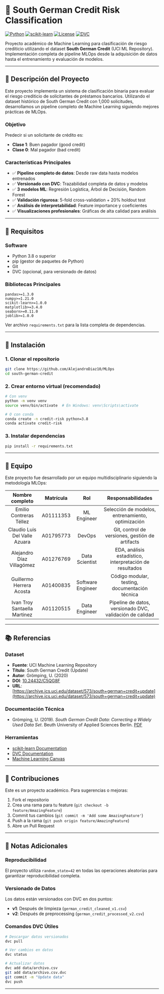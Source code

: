 # 🏦 South German Credit Risk Classification

[![Python](https://img.shields.io/badge/Python-3.8%2B-blue.svg)](https://www.python.org/)
[![scikit-learn](https://img.shields.io/badge/scikit--learn-1.0%2B-orange.svg)](https://scikit-learn.org/)
[![License](https://img.shields.io/badge/License-MIT-green.svg)](LICENSE)
[![DVC](https://img.shields.io/badge/DVC-Data%20Versioning-blue.svg)](https://dvc.org/)

Proyecto académico de Machine Learning para clasificación de riesgo crediticio utilizando el dataset **South German Credit** (UCI ML Repository). Implementación completa de pipeline MLOps desde la adquisición de datos hasta el entrenamiento y evaluación de modelos.

---

## 🎯 Descripción del Proyecto

Este proyecto implementa un sistema de clasificación binaria para evaluar el riesgo crediticio de solicitantes de préstamos bancarios. Utilizando el dataset histórico de South German Credit con 1,000 solicitudes, desarrollamos un pipeline completo de Machine Learning siguiendo mejores prácticas de MLOps.

### Objetivo

Predecir si un solicitante de crédito es:
- **Clase 1**: Buen pagador (good credit)
- **Clase 0**: Mal pagador (bad credit)

### Características Principales

- ✅ **Pipeline completo de datos**: Desde raw data hasta modelos entrenados
- ✅ **Versionado con DVC**: Trazabilidad completa de datos y modelos
- ✅ **3 modelos ML**: Regresión Logística, Árbol de Decisión, Random Forest
- ✅ **Validación rigurosa**: 5-fold cross-validation + 20% holdout test
- ✅ **Análisis de interpretabilidad**: Feature importance y coeficientes
- ✅ **Visualizaciones profesionales**: Gráficas de alta calidad para análisis

---

## 🔧 Requisitos

### Software

- Python 3.8 o superior
- pip (gestor de paquetes de Python)
- Git
- DVC (opcional, para versionado de datos)

### Bibliotecas Principales

```
pandas>=1.3.0
numpy>=1.21.0
scikit-learn>=1.0.0
matplotlib>=3.4.0
seaborn>=0.11.0
joblib>=1.0.0
```

Ver archivo `requirements.txt` para la lista completa de dependencias.

---

## 🚀 Instalación

### 1. Clonar el repositorio

```bash
git clone https://github.com/AlejandroDiaz10/MLOps
cd south-german-credit
```

### 2. Crear entorno virtual (recomendado)

```bash
# Con venv
python -m venv venv
source venv/bin/activate  # En Windows: venv\Scripts\activate

# O con conda
conda create -n credit-risk python=3.8
conda activate credit-risk
```

### 3. Instalar dependencias

```bash
pip install -r requirements.txt
```

---

## 👥 Equipo

Este proyecto fue desarrollado por un equipo multidisciplinario siguiendo la metodología MLOps:

|  Nombre completo                |     Matrícula     | Rol               | Responsabilidades                                        |
| :--------------------------:    |:-----------------:|:-----------------:|:--------------------------------------------------------:|
| Emilio Contreras Téllez         |  A01111353        | ML Engineer       | Selección de modelos, entrenamiento, optimización        |
| Claudio Luis Del Valle Azuara   |  A01795773        | DevOps            | Git, control de versiones, gestión de artifacts          |  
| Alejandro Díaz Villagómez       |  A01276769        | Data Scientist    | EDA, análisis estadístico, interpretación de resultados  |
| Guillermo Herrera Acosta        |  A01400835        | Software Engineer | Código modular, testing, documentación técnica           |
| Ivan Troy Santaella Martinez    |  A01120515        | Data Engineer     | Pipeline de datos, versionado DVC, validación de calidad |

---

## 📚 Referencias

### Dataset

- **Fuente**: UCI Machine Learning Repository
- **Título**: South German Credit (Update)
- **Autor**: Grömping, U. (2020)
- **DOI**: [10.24432/C5QG8F](https://doi.org/10.24432/C5QG8F)
- **URL**: [https://archive.ics.uci.edu/dataset/573/south+german+credit+update](https://archive.ics.uci.edu/dataset/573/south+german+credit+update)

### Documentación Técnica

- Grömping, U. (2019). *South German Credit Data: Correcting a Widely Used Data Set*. Beuth University of Applied Sciences Berlin. [PDF](http://www1.beuth-hochschule.de/FB_II/reports/Report-2019-004.pdf)

### Herramientas

- [scikit-learn Documentation](https://scikit-learn.org/)
- [DVC Documentation](https://dvc.org/doc)
- [Machine Learning Canvas](https://www.ownml.co/machine-learning-canvas)

---

## 🤝 Contribuciones

Este es un proyecto académico. Para sugerencias o mejoras:

1. Fork el repositorio
2. Crea una rama para tu feature (`git checkout -b feature/AmazingFeature`)
3. Commit tus cambios (`git commit -m 'Add some AmazingFeature'`)
4. Push a la rama (`git push origin feature/AmazingFeature`)
5. Abre un Pull Request

---

## 📝 Notas Adicionales

### Reproducibilidad

El proyecto utiliza `random_state=42` en todas las operaciones aleatorias para garantizar reproducibilidad completa.

### Versionado de Datos

Los datos están versionados con DVC en dos puntos:
- **v1**: Después de limpieza (`german_credit_cleaned_v1.csv`)
- **v2**: Después de preprocessing (`german_credit_processed_v2.csv`)

### Comandos DVC Útiles

```bash
# Descargar datos versionados
dvc pull

# Ver cambios en datos
dvc status

# Actualizar datos
dvc add data/archivo.csv
git add data/archivo.csv.dvc
git commit -m "Update data"
dvc push
```

---
